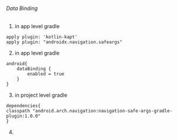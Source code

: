 ###### Data Binding

1. in app level gradle
```
apply plugin: 'kotlin-kapt'
apply plugin: "androidx.navigation.safeargs"
```

2. in app level gradle
```
android{
    dataBinding {
        enabled = true
    }
}
```

3. in project level gradle
```
dependencies{
classpath "android.arch.navigation:navigation-safe-args-gradle-plugin:1.0.0"
}
```

4.
